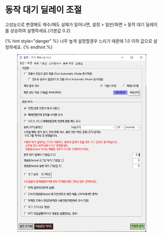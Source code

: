 # 동작 대기 딜레이 조절

고성능으로 변경해도 매수/매도 실패가 일어나면, 설정 > 일반/화면 > 동작 대기 딜레이를 상승하여 실행하세요.(기본값 0.2)

{% hint style="danger" %}
너무 높게 설정할경우 느리기 때문에 1.0 이하 값으로 설정하세요.
{% endhint %}

<figure><img src="../.gitbook/assets/image (3) (1) (1) (1) (1).png" alt=""><figcaption></figcaption></figure>
